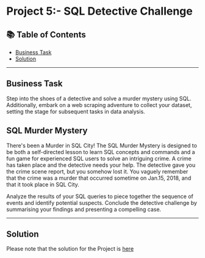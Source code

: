 # Project 5:- SQL Detective Challenge
## 📚 Table of Contents
- [Business Task](#business-task)
- [Solution](#solution)

***

## Business Task
Step into the shoes of a detective and solve a murder mystery using SQL. Additionally, embark on a web scraping adventure to collect your dataset, setting the stage for subsequent tasks in data analysis.

## SQL Murder Mystery 
There's been a Murder in SQL City! The SQL Murder Mystery is designed to be both a self-directed lesson to learn SQL concepts and commands and a fun game for experienced SQL users to solve an intriguing crime.
A crime has taken place and the detective needs your help. The detective gave you the crime scene report, but you somehow lost it. You vaguely remember that the crime was a ​murder​ that occurred sometime on ​Jan.15, 2018,​ and that it took place in ​SQL City​. 

Analyze the results of your SQL queries to piece together the sequence of events and identify potential suspects.
Conclude the detective challenge by summarising your findings and presenting a compelling case.
  
***

## Solution
Please note that the solution for the Project is [here]()
